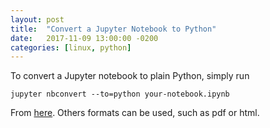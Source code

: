 ```yaml
---
layout: post
title:  "Convert a Jupyter Notebook to Python"
date:   2017-11-09 13:00:00 -0200
categories: [linux, python]
---
```


To convert a Jupyter notebook to plain Python,
simply run

    jupyter nbconvert --to=python your-notebook.ipynb

From [here][torbjorn].
Others formats can be used, such as pdf or html.

[torbjorn]: https://torbjornzetterlund.com/convert-a-ipython-notebook-into-a-python-file-via-command-line/
